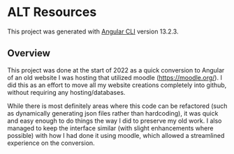 # ALT Resources

This project was generated with [Angular CLI](https://github.com/angular/angular-cli) version 13.2.3.

## Overview

This project was done at the start of 2022 as a quick conversion to Angular of an old website I was hosting that utilized moodle (https://moodle.org/). I did this as an effort to move all my website creations completely into github, without requiring any hosting/databases.

While there is most definitely areas where this code can be refactored (such as dynamically generating json files rather than hardcoding), it was quick and easy enough to do things the way I did to preserve my old work.  I also managed to keep the interface similar (with slight enhancements where possible) with how I had done it using moodle, which allowed a streamlined experience on the conversion.